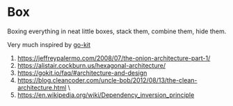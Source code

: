 # Box

Boxing everything in neat little boxes, stack them, combine them, hide them.

Very much inspired by [go-kit](https://github.com/go-kit/kit)

1) https://jeffreypalermo.com/2008/07/the-onion-architecture-part-1/
2) https://alistair.cockburn.us/hexagonal-architecture/
3) https://gokit.io/faq/#architecture-and-design
4) https://blog.cleancoder.com/uncle-bob/2012/08/13/the-clean-architecture.html \
5) https://en.wikipedia.org/wiki/Dependency_inversion_principle
